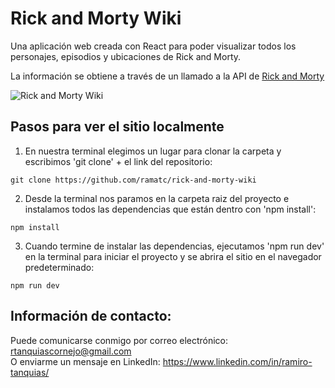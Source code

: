 # Rick and Morty Wiki
Una aplicación web creada con React para poder visualizar todos los personajes, episodios y ubicaciones de Rick and Morty.

La información se obtiene a través de un llamado a la API de [Rick and Morty](https://rickandmortyapi.com/)

![Rick and Morty Wiki](https://user-images.githubusercontent.com/75765676/211926064-2e7bff46-2a41-426a-825d-af7f989b5215.jpg)

<!-- ## ¿Puedo verlo en vivo?
Puedes visitar la versión en vivo haciendo click en el siguiente enlace:\
https://rick-and-morty-wiki.vercel.app/ -->
## Pasos para ver el sitio localmente
1. En nuestra terminal elegimos un lugar para clonar la carpeta y escribimos 'git clone' + el link del repositorio:

```
git clone https://github.com/ramatc/rick-and-morty-wiki
```

2. Desde la terminal nos paramos en la carpeta raiz del proyecto e instalamos todos las dependencias que están dentro con 'npm install':

```
npm install
```
3. Cuando termine de instalar las dependencias, ejecutamos 'npm run dev' en la terminal para iniciar el proyecto y se abrira el sitio en el navegador predeterminado:

```
npm run dev
```
## Información de contacto:
Puede comunicarse conmigo por correo electrónico: rtanquiascornejo@gmail.com\
O enviarme un mensaje en LinkedIn: https://www.linkedin.com/in/ramiro-tanquias/
